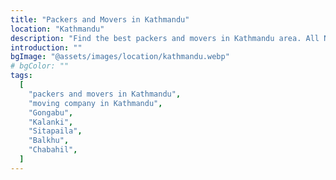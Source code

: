 ```yaml
---
title: "Packers and Movers in Kathmandu"
location: "Kathmandu"
description: "Find the best packers and movers in Kathmandu area. All Nepal Packers and Movers is known for their expertise in residential and commercial moves."
introduction: ""
bgImage: "@assets/images/location/kathmandu.webp"
# bgColor: ""
tags:
  [
    "packers and movers in Kathmandu",
    "moving company in Kathmandu",
    "Gongabu",
    "Kalanki",
    "Sitapaila",
    "Balkhu",
    "Chabahil",
  ]
---
```

